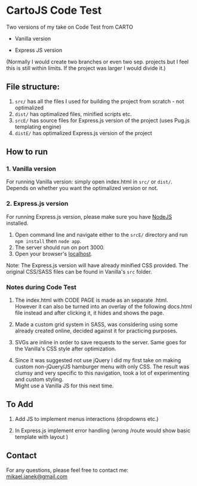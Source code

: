 # CartoJS Code Test
Two versions of my take on Code Test from CARTO
- Vanilla version

- Express JS version


(Normally I would create two branches or even two sep. projects but I feel this is still within limits. If the project was larger I would divide it.)

## File structure:
1. `src/` has all the files I used for building the project from scratch - not optimalized
2. `dist/` has optimalized files, minified scripts etc.
3. `srcE/` has source files for Express.js version of the project (uses Pug.js templating engine)
4. `distE/` has optimalized Express.js version of the project

## How to run
###  1. Vanilla version
For running Vanilla version: simply open index.html in `src/` or `dist/`.
<br/>Depends on whether you want the optimalized version or not.

### 2. Express.js version 
For running Express.js version, please make sure you have [NodeJS](https://nodejs.org/) installed.
1. Open command line and navigate  either to the `srcE/` directory and run `npm install` then `node app`.<br/>
2. The server should run on port 3000.
3. Open your browser's [localhost](localhost:3000).

Note: The Express.js version will have already minified CSS provided. The original CSS/SASS files can be found in Vanilla's `src` folder.



### Notes during Code Test
1. The index.html with CODE PAGE is made as an separate .html.<br>
However it can also be turned into an overlay of the following docs.html file instead and after clicking it, it hides and shows the page.

2. Made a custom grid system in SASS, was considering using some already created online, decided against it for practicing purposes.

3. SVGs are inline in order to save requests to the server. Same goes for the Vanilla's CSS style after optimization.<br>

4. Since it was suggested not use jQuery I did my first take on making custom non-jQuery/JS hamburger menu with only CSS. The result was clumsy and very specific to this navigation, took a lot of experimenting and custom styling.
<br>Might use a Vanilla JS for this next time.


## To Add
1. Add JS to implement menus interactions (dropdowns etc.)

2. In Express.js implement error handling (wrong /route would show basic template with layout ) 


## Contact
For any questions, please feel free to contact me:<br />
<a href="mailto:mikael.janek@gmail.com">mikael.janek@gmail.com</a>
